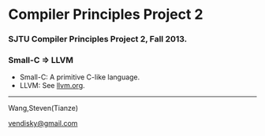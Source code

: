 Compiler Principles Project 2
===

### SJTU Compiler Principles Project 2, Fall 2013.

### Small-C => LLVM

* Small-C: A primitive C-like language.
* LLVM: See [llvm.org](http://llvm.org).

---
Wang,Steven(Tianze)

vendisky@gmail.com

